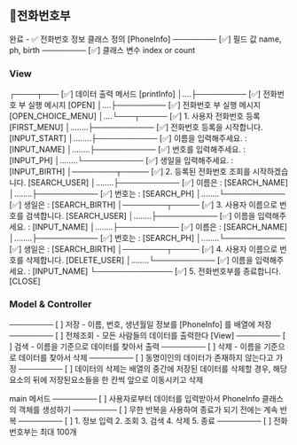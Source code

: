 ## 🎯전화번호부

완료 - ✅
전화번호 정보 클래스 정의 [PhoneInfo]
──────── [✅] 필드 값 name, ph, birth
──────── [✅] 클래스 변수 index or count

### View

┌────┬─── [✅] 데이터 출력 메서드 [printInfo]
│....├───────── [✅] 전화번호 부 실행 메시지 [OPEN]
│....├───────── [✅] 전화번호 부 실행 메시지 [OPEN_CHOICE_MENU]
│....└───┬───── [✅] 1. 사용자 전화번호 등록 [FIRST_MENU]
│........├─────────── [✅] 전화번호 등록을 시작합니다. [INPUT_START]
│........├─────────── [✅] 이름을 입력해주세요. : [INPUT_NAME]
│........├─────────── [✅] 번호를 입력해주세요. : [INPUT_PH]
│........└─────────── [✅] 생일을 입력해주세요. : [INPUT_BIRTH]
│────────┬───── [✅] 2. 등록된 전화번호 조회를 시작하겠습니다. [SEARCH_USER]
│........├─────────── [✅] 이름은 : [SEARCH_NAME]
│........├─────────── [✅] 번호는 : [SEARCH_PH]
│........└─────────── [✅] 생일은 : [SEARCH_BIRTH]
│────────┬───── [✅] 3. 사용자 이름으로 번호를 검색합니다. [SEARCH_USER]
│........├─────────── [✅] 이름을 입력해주세요. : [INPUT_NAME]
│........├─────────── [✅] 이름은 : [SEARCH_NAME]
│........├─────────── [✅] 번호는 : [SEARCH_PH]
│........└─────────── [✅] 생일은 : [SEARCH_BIRTH]
│────────┬───── [✅] 4. 사용자 이름으로 번호를 삭제합니다. [DELETE_USER]
│........└─────────── [✅] 이름을 입력해주세요. : [INPUT_NAME]
└────────────── [✅] 5. 전화번호부를 종료합니다. [CLOSE]

### Model & Controller
──────── [  ] 저장 - 이름, 번호, 생년월일 정보를 [PhoneInfo] 를 배열에 저장
──────── [  ] 전체조회 - 모든 사람들의 데이터를 출력한다 [View]
──────── [  ] 검색 - 이름을 기준으로 데이터를 찾아서 출력
──────── [  ] 삭제 - 이름을 기준으로 데이터를 찾아서 삭제
──────── [  ] <Exception> 동명이인의 데이터가 존재하지 않는다고 가정
──────── [  ] <Exception> 데이터의 삭제는 배열의 중간에 저장된 데이터를 삭제할 경우, 해당 요소의 뒤에 저장된요소들을 한 칸씩 앞으로 이동시키고 삭제

main 메서드
──────── [  ] 사용자로부터 데이터를 입력받아서 PhoneInfo 클래스의 객체를 생성하기
──────── [  ] 무한 반복을 사용하여 종료가 되기 전에는 계속 반복
──────── [  ] 1. 정보 입력 2. 조회 3. 검색 4. 삭제 5. 종료
──────── [  ] 전화번호부는 최대 100개


